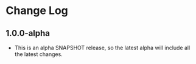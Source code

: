 # Change Log

## 1.0.0-alpha

- This is an alpha SNAPSHOT release, so the latest alpha will include all the latest changes.